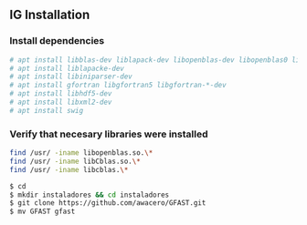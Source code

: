 ## IG Installation 
### Install dependencies
``` bash 
# apt install libblas-dev liblapack-dev libopenblas-dev libopenblas0 libopenblas64-dev
# apt install liblapacke-dev
# apt install libiniparser-dev
# apt install gfortran libgfortran5 libgfortran-*-dev
# apt install libhdf5-dev
# apt install libxml2-dev
# apt install swig


``` 

### Verify that necesary libraries were installed
``` bash 
find /usr/ -iname libopenblas.so.\*
find /usr/ -iname libCblas.so.\*
find /usr/ -iname libcblas.\*
```




```bash
$ cd
$ mkdir instaladores && cd instaladores
$ git clone https://github.com/awacero/GFAST.git
$ mv GFAST gfast

```
